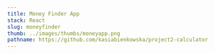 ```yaml
---
title: Money Finder App
stack: React
slug: moneyfinder
thumb: ../images/thumbs/moneyapp.png
pathname: https://github.com/kasiabienkowska/project2-calculator
---
```



